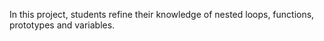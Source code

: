 In this project, students refine their knowledge of nested loops, functions, prototypes and variables.
